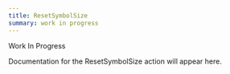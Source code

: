 ```yaml
---
title: ResetSymbolSize
summary: work in progress
---
```


Work In Progress

Documentation for the ResetSymbolSize action will appear here.